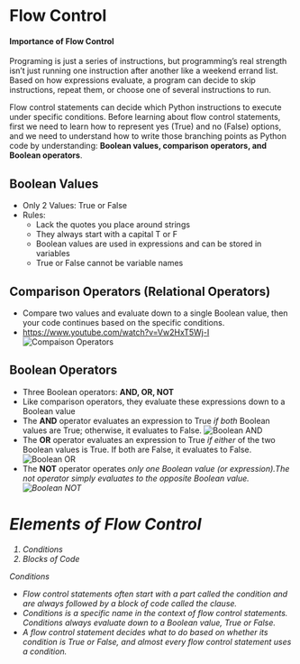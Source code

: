 # Flow Control
#### Importance of Flow Control
Programing is just a series of instructions, but programming’s real strength isn’t just running one instruction after another like a weekend errand list. Based on how expressions evaluate, a program can decide to skip instructions, repeat them, or choose one of several instructions to run.

Flow control statements can decide which Python instructions to execute under specific conditions. Before learning about flow control statements, first we need to learn how to represent yes (True) and no (False) options, and we need to understand how to write those branching points as Python code by understanding: <b>Boolean values, comparison operators, and Boolean operators</b>.

## Boolean Values
- Only 2 Values: True or False 
- Rules: 
  - Lack the quotes you place around strings
  - They always start with a capital T or F
  - Boolean values are used in expressions and can be stored in variables
  - True or False cannot be variable names
## Comparison Operators (Relational Operators)
- Compare two values and evaluate down to a single Boolean value, then your code continues based on the specific conditions. 
- https://www.youtube.com/watch?v=Vw2HxT5Wj-I
![Compaison Operators](https://user-images.githubusercontent.com/111991325/227411939-9dcbaa20-2239-41eb-bd2e-c3e39737c4d3.jpg)

## Boolean Operators
- Three Boolean operators: <b> AND, OR, NOT </b> 
- Like comparison operators, they evaluate these expressions down to a Boolean value
- The <b>AND</b> operator evaluates an expression to True <i>if both</i> Boolean values are True; otherwise, it evaluates to False. 
![Boolean AND](https://user-images.githubusercontent.com/111991325/227414639-0fd135a5-afc1-4fa2-98f4-0c06d577bb64.png)
- The <b>OR</b> operator evaluates an expression to True <i>if either</i> of the two Boolean values is True. If both are False, it evaluates to False.
![Boolean OR](https://user-images.githubusercontent.com/111991325/227415533-b84506d5-4317-4abf-b1ce-6577e83d6627.png)
- The <b>NOT</b> operator operates <i>only<i/> one Boolean value (or expression).The not operator simply evaluates to the opposite Boolean value.
![Boolean NOT](https://user-images.githubusercontent.com/111991325/227415811-04311aa3-3ca9-4356-a776-f7cb7d3ec591.png)

# Elements of Flow Control
1. Conditions
2. Blocks of Code

Conditions
- Flow control statements often start with a part called the condition and are always followed by a block of code called the clause.
- Conditions is a specific name in the context of flow control statements. Conditions always evaluate down to a Boolean value, True or False.
- A flow control statement decides what to do based on whether its condition is True or False, and almost every flow control statement uses a condition.
